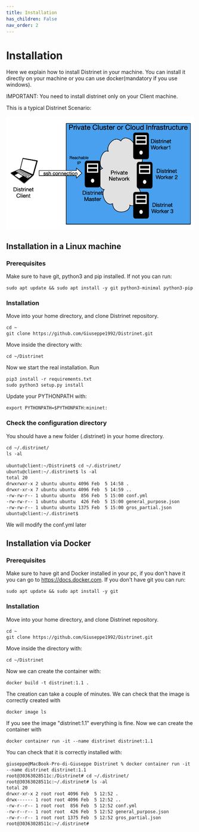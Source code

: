 ```yaml
---
title: Installation
has_children: False
nav_order: 2
---
```


# Installation

Here we explain how to install Distrinet in your machine.
You can install it directly on your machine or you can use docker(mandatory if you use windows).

IMPORTANT: You need to install distrinet only on your Client machine.

This is a typical Distrinet Scenario:

![alt text](images/Distrinet_scenario.png)

## Installation in a Linux machine
### Prerequisites
Make sure to have git, python3 and pip installed.
If not you can run:
```
sudo apt update && sudo apt install -y git python3-minimal python3-pip
```
### Installation
Move into your home directory, and clone Distrinet repository.
```
cd ~
git clone https://github.com/Giuseppe1992/Distrinet.git
```
Move inside the directory with:
```
cd ~/Distrinet
```
Now we start the real installation.
Run 
```
pip3 install -r requirements.txt
sudo python3 setup.py install
```

Update your PYTHONPATH with:
```
export PYTHONPATH=$PYTHONPATH:mininet:
```

### Check the configuration directory
You should have a new folder (.distrinet) in your home directory.

```
cd ~/.distrinet/
ls -al

ubuntu@client:~/Distrinet$ cd ~/.distrinet/
ubuntu@client:~/.distrinet$ ls -al
total 20
drwxrwxr-x 2 ubuntu ubuntu 4096 Feb  5 14:58 .
drwxr-xr-x 7 ubuntu ubuntu 4096 Feb  5 14:59 ..
-rw-rw-r-- 1 ubuntu ubuntu  856 Feb  5 15:00 conf.yml
-rw-rw-r-- 1 ubuntu ubuntu  426 Feb  5 15:00 general_purpose.json
-rw-rw-r-- 1 ubuntu ubuntu 1375 Feb  5 15:00 gros_partial.json
ubuntu@client:~/.distrinet$
```

We will modify the conf.yml later

## Installation via Docker
### Prerequisites
Make sure to have git and Docker installed in your pc, if you don't have it you can go to https://docs.docker.com.
If you don't have git you can run:
```
sudo apt update && sudo apt install -y git
```
### Installation
Move into your home directory, and clone Distrinet repository.
```
cd ~
git clone https://github.com/Giuseppe1992/Distrinet.git
```
Move inside the directory with:
```
cd ~/Distrinet
```
Now we can create the container with:
```
docker build -t distrinet:1.1 .
```
The creation can take a couple of minutes.
We can check that the image is correctly created with
```
docker image ls
```
If you see the image "distrinet:1.1" everything is fine. Now we can create the container with
```
docker container run -it --name distrinet distrinet:1.1
```
You can check that it is correctly installed with:
```
giuseppe@MacBook-Pro-di-Giuseppe Distrinet % docker container run -it --name distrinet distrinet:1.1
root@30363028511c:/Distrinet# cd ~/.distrinet/
root@30363028511c:~/.distrinet# ls -al
total 20
drwxr-xr-x 2 root root 4096 Feb  5 12:52 .
drwx------ 1 root root 4096 Feb  5 12:52 ..
-rw-r--r-- 1 root root  856 Feb  5 12:52 conf.yml
-rw-r--r-- 1 root root  426 Feb  5 12:52 general_purpose.json
-rw-r--r-- 1 root root 1375 Feb  5 12:52 gros_partial.json
root@30363028511c:~/.distrinet# 

```


